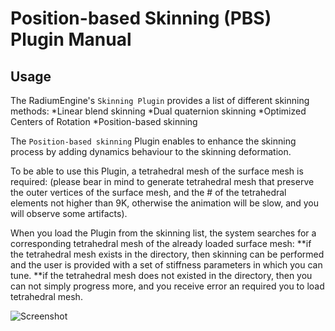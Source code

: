  # Position-based Skinning (PBS) Plugin Manual

## Usage

The RadiumEngine's `Skinning Plugin` provides a list of different skinning methods: 
*Linear blend skinning  *Dual quaternion skinning  *Optimized Centers of Rotation *Position-based skinning

The `Position-based skinning` Plugin enables to enhance the skinning process by adding dynamics behaviour to the skinning deformation.

To be able to use this Plugin, a tetrahedral mesh of the surface mesh is required:
(please bear in mind to generate tetrahedral mesh that preserve the outer vertices of the surface mesh,
 and the # of the tetrahedral elements not higher than 9K, otherwise the animation will be slow, and you will observe some artifacts).

When you load the Plugin from the skinning list, the system searches for a corresponding tetrahedral mesh of the already loaded surface mesh:
**if the tetrahedral mesh exists in the directory, then skinning can be performed and the user is provided with a set of stiffness parameters in which you can tune.
**if the tetrahedral mesh does not existed in the directory, then you can not simply progress more, and you receive error an required you to load tetrahedral mesh. 


![Screenshot](https://github.com/NadineAB/Radium-Engine/tree/master/Docs/master/PBS.png)